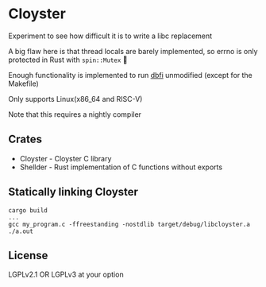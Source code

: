 # Cloyster

Experiment to see how difficult it is to write a libc replacement

A big flaw here is that thread locals are barely implemented, so errno is only
protected in Rust with `spin::Mutex` 😬

Enough functionality is implemented to run
[dbfi](https://github.com/Property404/dbfi) unmodified (except for the
Makefile)

Only supports Linux(x86_64 and RISC-V)

Note that this requires a nightly compiler

## Crates

* Cloyster - Cloyster C library
* Shellder - Rust implementation of C functions without exports

## Statically linking Cloyster

```
cargo build
...
gcc my_program.c -ffreestanding -nostdlib target/debug/libcloyster.a
./a.out
```

## License

LGPLv2.1 OR LGPLv3 at your option
